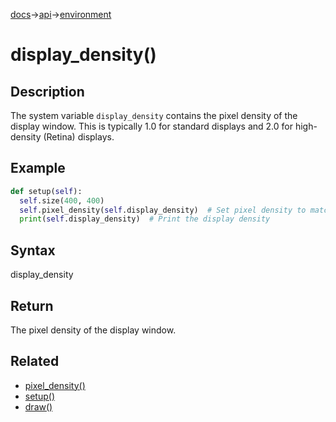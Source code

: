 [docs](/docs/)→[api](/docs/api)→[environment](/docs/api/environment/)

# display_density()

## Description

The system variable `display_density` contains the pixel density of the display window. This is typically 1.0 for standard displays and 2.0 for high-density (Retina) displays.

## Example

```py
def setup(self):
  self.size(400, 400)
  self.pixel_density(self.display_density)  # Set pixel density to match display
  print(self.display_density)  # Print the display density
```

## Syntax

display_density

## Return

The pixel density of the display window.

## Related

- [pixel_density()](/docs/api/environment/pixel_density_.md)
- [setup()](/docs/api/environment/setup_.md)
- [draw()](/docs/api/environment/draw_.md)